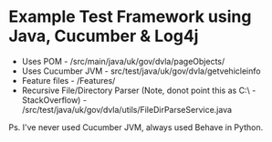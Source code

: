 # Example Test Framework using Java, Cucumber & Log4j

- Uses POM - /src/main/java/uk/gov/dvla/pageObjects/
- Uses Cucumber JVM - src/test/java/uk/gov/dvla/getvehicleinfo
- Feature files - /Features/
- Recursive File/Directory Parser (Note, donot point this as C:\ - StackOverflow) - /src/test/java/uk/gov/dvla/utils/FileDirParseService.java	 

Ps. I've never used Cucumber JVM, always used Behave in Python.
